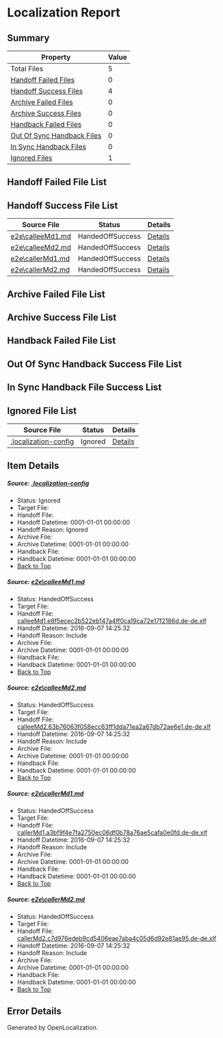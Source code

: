 # <a name='report-top'></a> Localization Report

## Summary
 Property | Value 
 -------- | ----- 
 Total Files | 5
[ Handoff Failed Files ](#handoff-failed-list)| 0
[ Handoff Success Files ](#handoff-success-list)| 4
[ Archive Failed Files ](#archive-failed-list)| 0
[ Archive Success Files ](#archive-success-list)| 0
[ Handback Failed Files ](#handback-failed-list)| 0
[ Out Of Sync Handback Files ](#outofsync-handback-success-list)| 0
[ In Sync Handback Files ](#insync-handback-success-list)| 0
[ Ignored Files ](#ignored-list)| 1

## <a name='handoff-failed-list'></a> Handoff Failed File List

## <a name='handoff-success-list'></a> Handoff Success File List
 Source File | Status | Details 
 ----------- | ------ | ------- 
 [e2e\calleeMd1.md](https://github.com/OpenLocalizationTestOrg/ol-test0/blob/49f239d63221aa45e3f562ff251af37c9423aa12/e2e/calleeMd1.md) | HandedOffSuccess | [Details](#b050ce434c2925b82f83784a5df6492d805276361)
 [e2e\calleeMd2.md](https://github.com/OpenLocalizationTestOrg/ol-test0/blob/49f239d63221aa45e3f562ff251af37c9423aa12/e2e/calleeMd2.md) | HandedOffSuccess | [Details](#c9e837aa94d33babee8be2785b01b859565ab43b2)
 [e2e\callerMd1.md](https://github.com/OpenLocalizationTestOrg/ol-test0/blob/49f239d63221aa45e3f562ff251af37c9423aa12/e2e/callerMd1.md) | HandedOffSuccess | [Details](#92a19adfc26bb537a51eb7deb89557fa1f6deed33)
 [e2e\callerMd2.md](https://github.com/OpenLocalizationTestOrg/ol-test0/blob/49f239d63221aa45e3f562ff251af37c9423aa12/e2e/callerMd2.md) | HandedOffSuccess | [Details](#b95137e50b46a6c0c4f3880f10273edb9950d3984)

## <a name='archive-failed-list'></a> Archive Failed File List

## <a name='archive-success-list'></a> Archive Success File List

## <a name='handback-failed-list'></a> Handback Failed File List

## <a name='outofsync-handback-success-list'></a> Out Of Sync Handback Success File List

## <a name='insync-handback-success-list'></a> In Sync Handback File Success List

## <a name='ignored-list'></a> Ignored File List
 Source File | Status | Details 
 ----------- | ------ | ------- 
 [.localization-config](https://github.com/OpenLocalizationTestOrg/ol-test0/blob/49f239d63221aa45e3f562ff251af37c9423aa12/.localization-config) | Ignored | [Details](#c268a05ecaa7ec85942ed632c29928ee5bd6da8d0)

## Item Details
##### <a name='c268a05ecaa7ec85942ed632c29928ee5bd6da8d0'></a> Source: [.localization-config](https://github.com/OpenLocalizationTestOrg/ol-test0/blob/49f239d63221aa45e3f562ff251af37c9423aa12/.localization-config)
* Status: Ignored
* Target File: 
* Handoff File: 
* Handoff Datetime: 0001-01-01 00:00:00
* Handoff Reason: Ignored
* Archive File: 
* Archive Datetime: 0001-01-01 00:00:00
* Handback File: 
* Handback Datetime: 0001-01-01 00:00:00
* [Back to Top](#report-top)

##### <a name='b050ce434c2925b82f83784a5df6492d805276361'></a> Source: [e2e\calleeMd1.md](https://github.com/OpenLocalizationTestOrg/ol-test0/blob/49f239d63221aa45e3f562ff251af37c9423aa12/e2e/calleeMd1.md)
* Status: HandedOffSuccess
* Target File: 
* Handoff File: [calleeMd1.e8f5ecec2b522eb147a4ff0ca19ca72e17f2186d.de-de.xlf](https://github.com/OpenLocalizationTestOrg/ol-test0-handoff/blob/b9aa39f549e0d0828002dcbea3bac3f2cbc5b5e0/ol-handoff/OpenLocalizationTestOrg/ol-test0-dede/yuwzho/ht/calleeMd1.e8f5ecec2b522eb147a4ff0ca19ca72e17f2186d.de-de.xlf)
* Handoff Datetime: 2016-09-07 14:25:32
* Handoff Reason: Include
* Archive File: 
* Archive Datetime: 0001-01-01 00:00:00
* Handback File: 
* Handback Datetime: 0001-01-01 00:00:00
* [Back to Top](#report-top)

##### <a name='c9e837aa94d33babee8be2785b01b859565ab43b2'></a> Source: [e2e\calleeMd2.md](https://github.com/OpenLocalizationTestOrg/ol-test0/blob/49f239d63221aa45e3f562ff251af37c9423aa12/e2e/calleeMd2.md)
* Status: HandedOffSuccess
* Target File: 
* Handoff File: [calleeMd2.63b76063f058ecc63ff1dda71ea2a67db72ae6e1.de-de.xlf](https://github.com/OpenLocalizationTestOrg/ol-test0-handoff/blob/b9aa39f549e0d0828002dcbea3bac3f2cbc5b5e0/ol-handoff/OpenLocalizationTestOrg/ol-test0-dede/yuwzho/ht/calleeMd2.63b76063f058ecc63ff1dda71ea2a67db72ae6e1.de-de.xlf)
* Handoff Datetime: 2016-09-07 14:25:32
* Handoff Reason: Include
* Archive File: 
* Archive Datetime: 0001-01-01 00:00:00
* Handback File: 
* Handback Datetime: 0001-01-01 00:00:00
* [Back to Top](#report-top)

##### <a name='92a19adfc26bb537a51eb7deb89557fa1f6deed33'></a> Source: [e2e\callerMd1.md](https://github.com/OpenLocalizationTestOrg/ol-test0/blob/49f239d63221aa45e3f562ff251af37c9423aa12/e2e/callerMd1.md)
* Status: HandedOffSuccess
* Target File: 
* Handoff File: [callerMd1.a3bf9f4e7fa2750ec06df0b78a76ae5cafa0e0fd.de-de.xlf](https://github.com/OpenLocalizationTestOrg/ol-test0-handoff/blob/b9aa39f549e0d0828002dcbea3bac3f2cbc5b5e0/ol-handoff/OpenLocalizationTestOrg/ol-test0-dede/yuwzho/ht/callerMd1.a3bf9f4e7fa2750ec06df0b78a76ae5cafa0e0fd.de-de.xlf)
* Handoff Datetime: 2016-09-07 14:25:32
* Handoff Reason: Include
* Archive File: 
* Archive Datetime: 0001-01-01 00:00:00
* Handback File: 
* Handback Datetime: 0001-01-01 00:00:00
* [Back to Top](#report-top)

##### <a name='b95137e50b46a6c0c4f3880f10273edb9950d3984'></a> Source: [e2e\callerMd2.md](https://github.com/OpenLocalizationTestOrg/ol-test0/blob/49f239d63221aa45e3f562ff251af37c9423aa12/e2e/callerMd2.md)
* Status: HandedOffSuccess
* Target File: 
* Handoff File: [callerMd2.c7d976edeb9cd5406eae7aba4c05d6d92e81ae95.de-de.xlf](https://github.com/OpenLocalizationTestOrg/ol-test0-handoff/blob/b9aa39f549e0d0828002dcbea3bac3f2cbc5b5e0/ol-handoff/OpenLocalizationTestOrg/ol-test0-dede/yuwzho/ht/callerMd2.c7d976edeb9cd5406eae7aba4c05d6d92e81ae95.de-de.xlf)
* Handoff Datetime: 2016-09-07 14:25:32
* Handoff Reason: Include
* Archive File: 
* Archive Datetime: 0001-01-01 00:00:00
* Handback File: 
* Handback Datetime: 0001-01-01 00:00:00
* [Back to Top](#report-top)


## Error Details

Generated by OpenLocalization.
